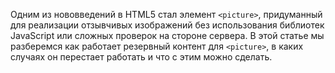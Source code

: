 Одним из нововведений в HTML5 стал элемент `<picture>`, придуманный для 
реализации отзывчивых изображений без использования библиотек JavaScript или 
сложных проверок на стороне сервера. В этой статье мы разберемся как работает 
резервный контент для `<picture>`,  в каких случаях он перестает работать и что 
с этим можно сделать.